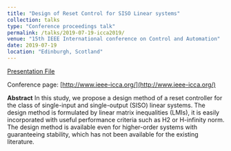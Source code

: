 ```yaml
---
title: "Design of Reset Control for SISO Linear systems"
collection: talks
type: "Conference proceedings talk"
permalink: /talks/2019-07-19-icca2019/
venue: "15th IEEE International conference on Control and Automation"
date: 2019-07-19
location: "Edinburgh, Scotland"
---
```


[Presentation File](https://positiveban.github.io/files/icca2019.pdf)

Conference page: [http://www.ieee-icca.org/](http://www.ieee-icca.org/)

__Abstract__
In this study, we propose a design method of a reset controller for the class of single-input and single-output (SISO) linear systems. The design method is formulated by linear matrix inequalities (LMIs), it is easily incorporated with useful performance criteria such as H2 or H-infinity norm. The design method is available even for higher-order systems with guaranteeing stability, which has not been available for the existing literature.

